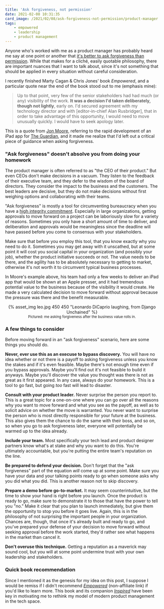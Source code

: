 ```yaml
---
title: 'Ask forgiveness, not permission'
date: 2021-02-08 10:31:35
card_image: /2021/02/08/ask-forgiveness-not-permission/product-manager.jpg
tags:
    - empowered
    - leadership
    - product management
---
```


Anyone who's worked with me as a product manager has probably heard me say at one point or another that [it's better to ask forgiveness than permission](https://en.wiktionary.org/wiki/it%27s_better_to_ask_forgiveness_than_permission). While that makes for a cliché, easily quotable philosophy, there are important nuances that I want to talk about, since it's not something that should be applied in every situation without careful consideration.

I recently finished Marty Cagan & Chris Jones' book _Empowered_, and a particular quote near the end of the book stood out to me (emphasis mine):

> Up to that point, very few of the senior stakeholders had had much (or any) visibility of the work. <span style="font-style:normal;font-weight:bold">It was a decision I'd taken deliberately, though not lightly</span>, early on. I'd secured agreement with my technology director and with [editor-in-chief Alan Rusbridger], that in order to take advantage of this opportunity, I would need to move unusually quickly. I would have to seek apology later.

This is a quote from [Jon Moore](https://twitter.com/moorej), referring to the rapid development of an iPad app for [The Guardian](https://www.theguardian.com/), and it made me realize that I'd left out a critical piece of guidance when asking forgiveness.

<!-- more -->

### "Ask forgiveness" doesn't absolve you from doing your homework

The product manager is often referred to as "the CEO of their product." But even CEOs don't make decisions in a vacuum. They listen to the feedback of their executive team, and they defer to the wisdom of the board of directors. They consider the impact to the business and the customers. The best leaders are decisive, but they do not make decisions without first weighing options and collaborating with their teams.

"Ask forgiveness" is mostly a tool for circumventing bureaucracy when you have a [high integrity commitment](https://svpg.com/managing-commitments-in-an-agile-team/). Especially in large organizations, getting approvals to move forward on a project can be laboriously slow for a variety of reasons. Sometimes you only have a short amount of time to deliver, and deliberation and approvals would be meaningless since the deadline will have passed before you come to consensus with your stakeholders.

Make sure that before you employ this tool, that you know exactly why you need to do it. Sometimes you may get away with it unscathed, but at some point it will cost you social capital in your organization (and possibly your job), whether the product initiative succeeds or not. The value needs to be there, and the agility has to be absolutely necessary to getting to market, otherwise it's not worth it to circumvent typical business processes.

In Moore's example above, his team had only a few weeks to deliver an iPad app that would be shown at an Apple presser, and it had tremendous potential value to the business because of the visibility it would create. He made a very calculated decision to move forward without approval because the pressure was there and the benefit measurable.

<p style="text-align:center">{% asset_img leo.jpg 450 450 "Leonardo DiCaprio laughing, from Django Unchained" %}<br><small>Pictured: me asking forgiveness after the business value rolls in.</small></p>


### A few things to consider

Before moving forward in an "ask forgiveness" scenario, here are some things you should do.

**Never, ever use this as an execuse to bypass discovery.** You will have no idea whether or not there is a payoff to asking forgiveness unless you know the stakes and if it's even feasible. Maybe there's not enough time even if you bypass approvals. Maybe you'll find out it's not feasible to build it anyways. Maybe you'll discover the value you thought was there is not as great as it first appeared. In any case, always do your homework. This is a tool to go fast, but going _too_ fast will lead to disaster.

**Consult with your product leader.** Never surprise the person you report to. This is a great topic for a one-on-one where you can go over all the reasons why you want to move forward and what you see as the payoff, as well as to solicit advice on whether the move is warranted. You never want to surprise the person who is most directly responsible for your future at the business. This also gives them the chance to do the same with their boss, and so on, so when you go to ask forgiveness later, everyone will potentially be warmed up to the idea already.

**Include your team.** Most specifically your tech lead and product designer partners know what's at stake and why you want to do this. You're ultimately accountable, but you're putting the entire team's reputation on the line.

**Be prepared to defend your decision.** Don't forget that the "ask forgiveness" part of the equation _will_ come up at some point. Make sure you have your data and your talking points ready to go when someone asks why you did what you did. This is another reason not to skip discovery.

**Prepare a demo before go-to-market.** It may seem counterintuitive, but the time to show your hand is right before you launch. Once the product is ready to go, make sure to demonstrate it to those that have the power to tell you "no." Make it clear that you plan to launch immediately, but give them the opportunity to stop you before it goes live. Again, this is in the philosophy of not surprising the important people in your organization. Chances are, though, that once it's already built and ready to go, and you've prepared your defense of your decision to move forward without seeking approval before the work started, they'd rather see what happens in the market than cancel it.

**Don't overuse this technique.** Getting a reputation as a maverick may sound cool, but you will at some point undermine trust with your own leadership and stakeholders.

### Quick book recommendation

Since I mentioned it as the genesis for my idea on this post, I suppose I would be remiss if I didn't recommend [_Empowered_](https://www.amazon.com/EMPOWERED-Ordinary-Extraordinary-Products-Silicon-ebook/dp/B08LPKRD5L) (non-affiliate link) if you'd like to learn more. This book and its companion [_Inspired_](https://www.amazon.com/gp/product/B077NRB36N) have been key in motivating me to rethink my model of modern product management in the tech space.